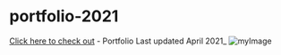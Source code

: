 # portfolio-2021
[Click here to check out](https://www.behance.net/gallery/120545079/folio-2021) - Portfolio Last updated April 2021_
![myImage](https://media.giphy.com/media/10zsjaH4g0GgmY/giphy.gif)
